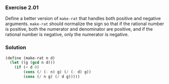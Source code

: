 ### Exercise 2.01

Define a better version of `make-rat` that handles both positive and negative
arguments. `make-rat` should normalize the sign so that if the rational number
is positive, both the numerator and denominator are positive, and if the
rational number is negative, only the numerator is negative.

### Solution

```scheme
(define (make-rat n d)
  (let ((g (gcd n d)))
    (if (< d 0)
        (cons (/ (- n) g) (/ (- d) g))
        (cons (/ n g) (/ d g)))))
```

